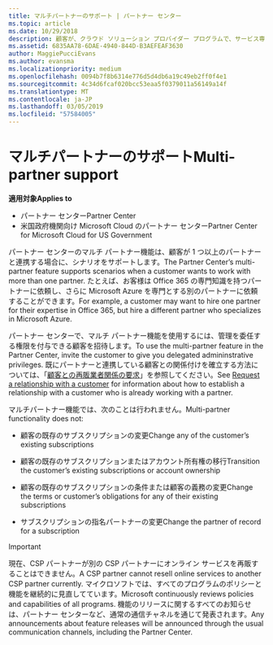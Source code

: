 ```yaml
---
title: マルチパートナーのサポート | パートナー センター
ms.topic: article
ms.date: 10/29/2018
description: 顧客が、クラウド ソリューション プロバイダー プログラムで、サービス専門分野の異なる複数のパートナーとの連携を求める場合があります。
ms.assetid: 6835AA78-6DAE-4940-844D-B3AEFEAF3630
author: MaggiePucciEvans
ms.author: evansma
ms.localizationpriority: medium
ms.openlocfilehash: 0094b7f8b6314e776d5d4db6a19c49eb2ff0f4e1
ms.sourcegitcommit: 4c34d6fcaf020bcc53eaa5f0379011a56149a14f
ms.translationtype: MT
ms.contentlocale: ja-JP
ms.lasthandoff: 03/05/2019
ms.locfileid: "57584005"
---
```

# <a name="multi-partner-support"></a><span data-ttu-id="5eabb-103">マルチパートナーのサポート</span><span class="sxs-lookup"><span data-stu-id="5eabb-103">Multi-partner support</span></span>

<span data-ttu-id="5eabb-104">**適用対象**</span><span class="sxs-lookup"><span data-stu-id="5eabb-104">**Applies to**</span></span>

-  <span data-ttu-id="5eabb-105">パートナー センター</span><span class="sxs-lookup"><span data-stu-id="5eabb-105">Partner Center</span></span>
-  <span data-ttu-id="5eabb-106">米国政府機関向け Microsoft Cloud のパートナー センター</span><span class="sxs-lookup"><span data-stu-id="5eabb-106">Partner Center for Microsoft Cloud for US Government</span></span>


<span data-ttu-id="5eabb-107">パートナー センターのマルチ パートナー機能は、顧客が 1 つ以上のパートナーと連携する場合に、シナリオをサポートします。</span><span class="sxs-lookup"><span data-stu-id="5eabb-107">The Partner Center’s multi-partner feature supports scenarios when a customer wants to work with more than one partner.</span></span> <span data-ttu-id="5eabb-108">たとえば、お客様は Office 365 の専門知識を持つパートナーに依頼し、さらに Microsoft Azure を専門とする別のパートナーに依頼することができます。</span><span class="sxs-lookup"><span data-stu-id="5eabb-108">For example, a customer may want to hire one partner for their expertise in Office 365, but hire a different partner who specializes in Microsoft Azure.</span></span>

<span data-ttu-id="5eabb-109">パートナー センターで、マルチ パートナー機能を使用するには、管理を委任する権限を付与できる顧客を招待します。</span><span class="sxs-lookup"><span data-stu-id="5eabb-109">To use the multi-partner feature in the Partner Center, invite the customer to give you delegated admininstrative privileges.</span></span> <span data-ttu-id="5eabb-110">既にパートナーと連携している顧客との関係付けを確立する方法については、「[顧客との再販業者関係の要求](request-a-relationship-with-a-customer.md)」を参照してください。</span><span class="sxs-lookup"><span data-stu-id="5eabb-110">See [Request a relationship with a customer](request-a-relationship-with-a-customer.md) for information about how to establish a relationship with a customer who is already working with a partner.</span></span>

<span data-ttu-id="5eabb-111">マルチパートナー機能では、次のことは行われません。</span><span class="sxs-lookup"><span data-stu-id="5eabb-111">Multi-partner functionality does not:</span></span>

-   <span data-ttu-id="5eabb-112">顧客の既存のサブスクリプションの変更</span><span class="sxs-lookup"><span data-stu-id="5eabb-112">Change any of the customer’s existing subscriptions</span></span>

-   <span data-ttu-id="5eabb-113">顧客の既存のサブスクリプションまたはアカウント所有権の移行</span><span class="sxs-lookup"><span data-stu-id="5eabb-113">Transition the customer’s existing subscriptions or account ownership</span></span>

-   <span data-ttu-id="5eabb-114">顧客の既存のサブスクリプションの条件または顧客の義務の変更</span><span class="sxs-lookup"><span data-stu-id="5eabb-114">Change the terms or customer’s obligations for any of their existing subscriptions</span></span>

-   <span data-ttu-id="5eabb-115">サブスクリプションの指名パートナーの変更</span><span class="sxs-lookup"><span data-stu-id="5eabb-115">Change the partner of record for a subscription</span></span>

> [!IMPORTANT]  
> <span data-ttu-id="5eabb-116">現在、CSP パートナーが別の CSP パートナーにオンライン サービスを再販することはできません。</span><span class="sxs-lookup"><span data-stu-id="5eabb-116">A CSP partner cannot resell online services to another CSP partner currently.</span></span> <span data-ttu-id="5eabb-117">マイクロソフトでは、すべてのプログラムのポリシーと機能を継続的に見直してています。</span><span class="sxs-lookup"><span data-stu-id="5eabb-117">Microsoft continuously reviews policies and capabilities of all programs.</span></span> <span data-ttu-id="5eabb-118">機能のリリースに関するすべてのお知らせは、パートナー センターなど、通常の通信チャネルを通じて発表されます。</span><span class="sxs-lookup"><span data-stu-id="5eabb-118">Any announcements about feature releases will be announced through the usual communication channels, including the Partner Center.</span></span>  

 






